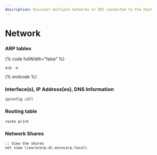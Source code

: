 ```yaml
---
description: Discover multiple networks or NIC connected to the host
---
```


# Network

### ARP tables

{% code fullWidth="false" %}
```batch
arp -a
```
{% endcode %}

### Interface(s), IP Address(es), DNS Information

```batch
ipconfig /all
```

### Routing table

```batch
route print
```

### Network Shares

```batch
:: View the shares
net view \\eurocorp-dc.eurocorp.local\
```
